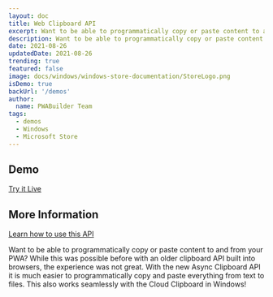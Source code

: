 ```yaml
---
layout: doc
title: Web Clipboard API
excerpt: Want to be able to programmatically copy or paste content to and from your PWA?
description: Want to be able to programmatically copy or paste content to and from your PWA? While this was possible before with an older clipboard API built into browsers, the experience was not great. With the new Async Clipboard API it is much easier to programmatically copy and paste everything from text to files. This also works seamlessly with the Cloud Clipboard in Windows!
date: 2021-08-26
updatedDate: 2021-08-26
trending: true
featured: false
image: docs/windows/windows-store-documentation/StoreLogo.png
isDemo: true
backUrl: '/demos'
author:
  name: PWABuilder Team
tags:
  - demos
  - Windows
  - Microsoft Store
---
```


## Demo
[Try it Live](https://wiggly-impossible-crayfish.glitch.me/clipboard.html)


## More Information

[Learn how to use this API](https://web.dev/async-clipboard/)

Want to be able to programmatically copy or paste content to and from your PWA? While this was possible before with an older clipboard API built into browsers, the experience was not great. With the new Async Clipboard API it is much easier to programmatically copy and paste everything from text to files. This also works seamlessly with the Cloud Clipboard in Windows!